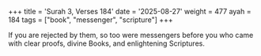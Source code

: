 +++
title = 'Surah 3, Verses 184'
date = '2025-08-27'
weight = 477
ayah = 184
tags = ["book", "messenger", "scripture"]
+++

If you are rejected by them, so too were messengers before you who came with clear proofs, divine Books, and enlightening Scriptures. 